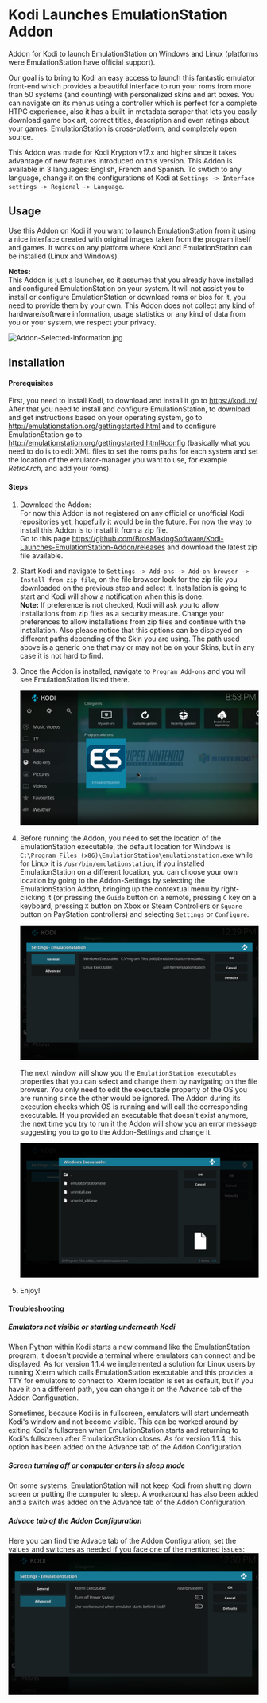 # Kodi Launches EmulationStation Addon
Addon for Kodi to launch EmulationStation on Windows and Linux (platforms were EmulationStation have official support).

Our goal is to bring to Kodi an easy access to launch this fantastic emulator front-end which provides a beautiful interface to run your roms from more than 50 systems (and counting) with personalized skins and art boxes. You can navigate on its menus using a controller which is perfect for a complete HTPC experience, also it has a built-in metadata scraper that lets you easily download game box art, correct titles, description and even ratings about your games. EmulationStation is cross-platform, and completely open source.

This Addon was made for Kodi Krypton v17.x and higher since it takes advantage of new features introduced on this version.
This Addon is available in 3 languages: English, French and Spanish. To swtich to any language, change it on the configurations of Kodi at `Settings -> Interface settings -> Regional -> Language`.

## Usage
Use this Addon on Kodi if you want to launch EmulationStation from it using a nice interface created with original images taken from the program itself and games. It works on any platform where Kodi and EmulationStation can be installed (Linux and Windows).

**Notes:**  
This Addon is just a launcher, so it assumes that you already have installed and configured EmulationStation on your system. It will not assist you to install or configure EmulationStation or download roms or bios for it, you need to provide them by your own. This Addon does not collect any kind of hardware/software information, usage statistics or any kind of data from you or your system, we respect your privacy.


![Addon-Selected-Information.jpg](/script.kodi.launches.emulationstation/resources/addon-screenshots/Addon-Selected-Information.jpg)


## Installation

#### Prerequisites
First, you need to install Kodi, to download and install it go to https://kodi.tv/  
After that you need to install and configure EmulationStation, to download and get instructions based on your operating system, go to http://emulationstation.org/gettingstarted.html and to configure EmulationStation go to http://emulationstation.org/gettingstarted.html#config (basically what you need to do is to edit XML files to set the roms paths for each system and set the location of the emulator-manager you want to use, for example *RetroArch*, and add your roms).

#### Steps
1. Download the Addon:   
   For now this Addon is not registered on any official or unofficial Kodi repositories yet, hopefully it would be in the future. For now the way to install this Addon is to install it from a zip file.  
   Go to this page https://github.com/BrosMakingSoftware/Kodi-Launches-EmulationStation-Addon/releases and download the latest zip file available.

2. Start Kodi and navigate to `Settings -> Add-ons -> Add-on browser -> Install from zip file`, on the file browser look for the zip file you downloaded on the previous step and select it. Installation is going to start and Kodi will show a notification when this is done.   
   **Note:** If preference is not checked, Kodi will ask you to allow installations from zip files as a security measure. Change your preferences to allow installations from zip files and continue with the installation. Also please notice that this options can be displayed on different paths depending of the Skin you are using. The path used above is a generic one that may or may not be on your Skins, but in any case it is not hard to find.

3. Once the Addon is installed, navigate to `Program Add-ons` and you will see EmulationStation listed there.   

   ![Addon-Selected.jpg](script.kodi.launches.emulationstation/resources/addon-screenshots/Addon-Selected.jpg)

4. Before running the Addon, you need to set the location of the EmulationStation executable, the default location for Windows is `C:\Program Files (x86)\EmulationStation\emulationstation.exe` while for Linux it is `/usr/bin/emulationstation`, if you installed EmulationStation on a different location, you can choose your own location by going to the Addon-Settings by selecting the EmulationStation Addon, bringing up the contextual menu by right-clicking it (or pressing the `Guide` button on a remote, pressing `C` key on a keyboard, pressing `X` button on Xbox or Steam Controllers or `Square` button on PayStation controllers) and selecting `Settings` or `Configure`.   

   ![Addon-Settings.jpg](script.kodi.launches.emulationstation/resources/addon-screenshots/Addon-Settings.jpg)

   The next window will show you the `EmulationStation executables` properties that you can select and change them by navigating on the file browser. You only need to edit the executable property of the OS you are running since the other would be ignored. The Addon during its execution checks which OS is running and will call the corresponding executable. If you provided an executable that doesn't exist anymore, the next time you try to run it the Addon will show you an error message suggesting you to go to the Addon-Settings and change it.   

   ![Addon-Settings-Edit-Executable.jpg](script.kodi.launches.emulationstation/resources/addon-screenshots/Addon-Settings-Edit-Executable.jpg)

5. Enjoy!

#### Troubleshooting

##### Emulators not visible or starting underneath Kodi
When Python within Kodi starts a new command like the EmulationStation program, it doesn't provide a terminal where emulators can connect and be displayed. As for version 1.1.4 we implemented a solution for Linux users by running Xterm which calls EmulationStation executable and this provides a TTY for emulators to connect to. Xterm location is set as default, but if you have it on a different path, you can change it on the Advance tab of the Addon Configuration.

Sometimes, because Kodi is in fullscreen, emulators will start underneath Kodi's window and not become visible. This can be worked around by exiting Kodi's fullscreen when EmulationStation starts and returning to Kodi's fullscreen after EmulationStation closes. As for version 1.1.4, this option has been added on the Advance tab of the Addon Configuration.

##### Screen turning off or computer enters in sleep mode
On some systems, EmulationStation will not keep Kodi from shutting down screen or putting the computer to sleep. A workaround has also been added and a switch was added on the Advance tab of the Addon Configuration.

##### Advace tab of the Addon Configuration
Here you can find the Advace tab of the Addon Configuration, set the values and switches as needed if you face one of the mentioned issues:
![Addon-Settings-Advance.jpg](script.kodi.launches.emulationstation/resources/addon-screenshots/Addon-Settings-Advance.jpg)
